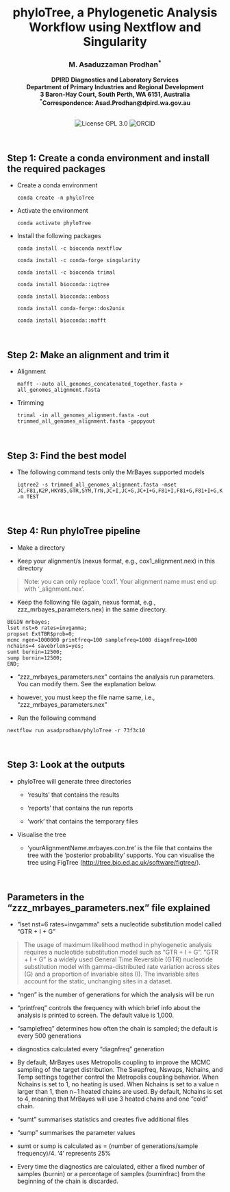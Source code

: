 <h1 align="center">phyloTree, a Phylogenetic Analysis Workflow using Nextflow and Singularity</h1>


<h3 align="center">M. Asaduzzaman Prodhan<sup>*</sup></h3>


<div align="center"><b> DPIRD Diagnostics and Laboratory Services </b></div>


<div align="center"><b> Department of Primary Industries and Regional Development </b></div>


<div align="center"><b> 3 Baron-Hay Court, South Perth, WA 6151, Australia </b></div>


<div align="center"><b> <sup>*</sup>Correspondence: Asad.Prodhan@dpird.wa.gov.au </b></div>


<br />


<p align="center">
  <a href="https://github.com/asadprodhan/phyloTree/blob/main/LICENSE"><img src="https://img.shields.io/badge/License-GPL%203.0-yellow.svg" alt="License GPL 3.0" style="display: inline-block;"></a>
  <a href="https://orcid.org/0000-0002-1320-3486"><img src="https://img.shields.io/badge/ORCID-green?style=flat-square&logo=ORCID&logoColor=white" alt="ORCID" style="display: inline-block;"></a>
</p>


<br />


## **Step 1: Create a conda environment and install the required packages**


- Create a conda environment

  ```
  conda create -n phyloTree
  ```

- Activate the environment

  ```
  conda activate phyloTree
  ```

- Install the following packages

    ```
    conda install -c bioconda nextflow
    ```

    ```
    conda install -c conda-forge singularity
    ```

    ```
    conda install -c bioconda trimal
    ```

    ```
    conda install bioconda::iqtree
    ```

    ```
    conda install bioconda::emboss
    ```

    ```
    conda install conda-forge::dos2unix
    ```

    ```
    conda install bioconda::mafft
    ```

<br />

## **Step 2: Make an alignment and trim it**

- Alignment

    ```
    mafft --auto all_genomes_concatenated_together.fasta > all_genomes_alignment.fasta
    ```

- Trimming

    ```
    trimal -in all_genomes_alignment.fasta -out trimmed_all_genomes_alignment.fasta -gappyout
    ```

<br />

## **Step 3: Find the best model**

- The following command tests only the MrBayes supported models

   
    ```
    iqtree2 -s trimmed_all_genomes_alignment.fasta -mset JC,F81,K2P,HKY85,GTR,SYM,TrN,JC+I,JC+G,JC+I+G,F81+I,F81+G,F81+I+G,K2P+I,K2P+G,K2P+I+G,HKY85+I,HKY85+G,HKY85+I+G,GTR+I,GTR+G,GTR+I+G,SYM+I,SYM+G,SYM+I+G,TrN+I,TrN+G,TrN+I+G -m TEST
    ```
    
<br />

## **Step 4: Run phyloTree pipeline**


- Make a directory


- Keep your alignment/s (nexus format, e.g., cox1_alignment.nex) in this directory


> Note: you can only replace ‘cox1’. Your alignment name must end up with ‘_alignment.nex’.


- Keep the following file (again, nexus format, e.g., zzz_mrbayes_parameters.nex) in the same directory. 


```
BEGIN mrbayes;
lset nst=6 rates=invgamma; 
propset ExtTBR$prob=0; 
mcmc ngen=1000000 printfreq=100 samplefreq=1000 diagnfreq=1000 nchains=4 savebrlens=yes;
sumt burnin=12500;
sump burnin=12500;
END;
```


- “zzz_mrbayes_parameters.nex” contains the analysis run parameters. You can modify them. See the explanation below.


- however, you must keep the file name same, i.e., “zzz_mrbayes_parameters.nex”


- Run the following command


```
nextflow run asadprodhan/phyloTree -r 73f3c10
```

<br />


## **Step 3: Look at the outputs**


- phyloTree will generate three directories


    - ‘results’ that contains the results 
    
    
    - ‘reports’ that contains the run reports


    - ‘work’ that contains the temporary files


- Visualise the tree 


    - ‘yourAlignmentName.mrbayes.con.tre’ is the file that contains the tree with the ‘posterior probability’ supports. You can visualise the tree using FigTree (http://tree.bio.ed.ac.uk/software/figtree/).


<br />



## **Parameters in the “zzz_mrbayes_parameters.nex” file explained**



- “lset nst=6 rates=invgamma” sets a nucleotide substitution model called “GTR + I + G” 


> The usage of maximum likelihood method in phylogenetic analysis requires a nucleotide substitution model such as “GTR + I + G”. “GTR + I + G” is a widely used General Time Reversible (GTR) nucleotide substitution model with gamma-distributed rate variation across sites (G) and a proportion of invariable sites (I).  The invariable sites account for the static, unchanging sites in a dataset. 



- “ngen” is the number of generations for which the analysis will be run


- “printfreq” controls the frequency with which brief info about the analysis is printed to screen. The default value is 1,000.


- “samplefreq” determines how often the chain is sampled; the default is every 500 generations


- diagnostics calculated every “diagnfreq” generation


- By default, MrBayes uses Metropolis coupling to improve the MCMC sampling of the target distribution. The Swapfreq, Nswaps, Nchains, and Temp settings together control the Metropolis coupling behavior. When Nchains is set to 1, no heating is used. When Nchains is set to a value n larger than 1, then n−1 heated chains are used. By default, Nchains is set to 4, meaning that MrBayes will use 3 heated chains and one “cold” chain.


- “sumt” summarises statistics and creates five additional files


- “sump” summarises the parameter values


- sumt or sump is calculated as  = (number of generations/sample frequency)/4. ‘4’ represents 25%


- Every time the diagnostics are calculated, either a fixed number of samples (burnin) or a percentage of samples (burninfrac) from the beginning of the chain is discarded.


<br />


